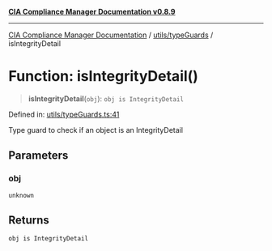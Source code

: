 [**CIA Compliance Manager Documentation v0.8.9**](../../../README.md)

***

[CIA Compliance Manager Documentation](../../../modules.md) / [utils/typeGuards](../README.md) / isIntegrityDetail

# Function: isIntegrityDetail()

> **isIntegrityDetail**(`obj`): `obj is IntegrityDetail`

Defined in: [utils/typeGuards.ts:41](https://github.com/Hack23/cia-compliance-manager/blob/e1ae27dd41c4ccea8a13cdec993022242a97dce3/src/utils/typeGuards.ts#L41)

Type guard to check if an object is an IntegrityDetail

## Parameters

### obj

`unknown`

## Returns

`obj is IntegrityDetail`
